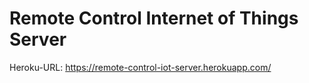 # Remote Control Internet of Things Server
Heroku-URL: https://remote-control-iot-server.herokuapp.com/
